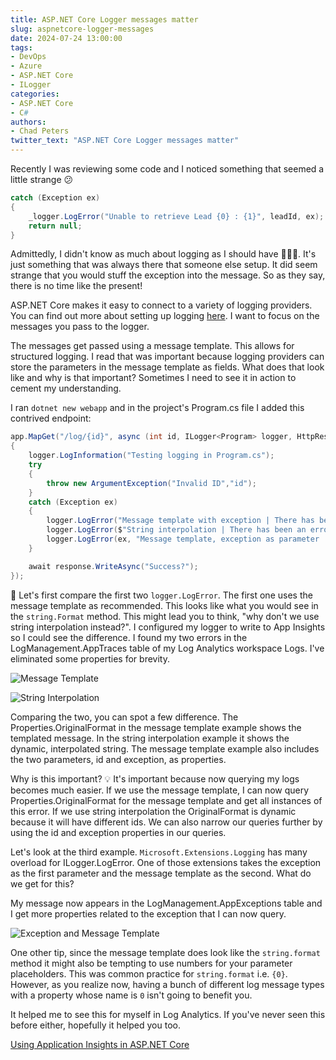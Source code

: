 ```yaml
---
title: ASP.NET Core Logger messages matter
slug: aspnetcore-logger-messages
date: 2024-07-24 13:00:00
tags:
- DevOps
- Azure
- ASP.NET Core
- ILogger
categories:
- ASP.NET Core
- C#
authors: 
- Chad Peters
twitter_text: "ASP.NET Core Logger messages matter"
---
```


Recently I was reviewing some code and I noticed something that seemed a little strange 😕

```csharp
catch (Exception ex)
{
    _logger.LogError("Unable to retrieve Lead {0} : {1}", leadId, ex);
    return null;
}
```

Admittedly, I didn't know as much about logging as I should have 🤷🏻‍♂️. It's just something that was always there that someone else setup. It did seem strange that you would stuff the exception into the message. So as they say, there is no time like the present!

ASP.NET Core makes it easy to connect to a variety of logging providers. You can find out more about setting up logging [here](https://learn.microsoft.com/en-us/aspnet/core/fundamentals/logging/?view=aspnetcore-8.0). I want to focus on the messages you pass to the logger. 

The messages get passed using a message template. This allows for structured logging. I read that was important because logging providers can store the parameters in the message template as fields. What does that look like and why is that important? Sometimes I need to see it in action to cement my understanding.

I ran `dotnet new webapp` and in the project's Program.cs file I added this contrived endpoint:

```csharp
app.MapGet("/log/{id}", async (int id, ILogger<Program> logger, HttpResponse response) =>
{
    logger.LogInformation("Testing logging in Program.cs");
    try
    {
        throw new ArgumentException("Invalid ID","id");
    }
    catch (Exception ex)
    {
        logger.LogError("Message template with exception | There has been an error for id {id}: {exception}", id, ex);
        logger.LogError($"String interpolation | There has been an error for id {id}: {ex}");
        logger.LogError(ex, "Message template, exception as parameter | There has been an error for id {id}", id);
    }

    await response.WriteAsync("Success?");
});

```

🔎 Let's first compare the first two `logger.LogError`. The first one uses the message template as recommended. This looks like what you would see in the `string.Format` method. This might lead you to think, "why don't we use string interpolation instead?". I configured my logger to write to App Insights so I could see the difference. I found my two errors in the LogManagement.AppTraces table of my Log Analytics workspace Logs. I've eliminated some properties for brevity. 

![Message Template](/images/logging/messagetemplate.jpg)

![String Interpolation](/images/logging/stringinterpolation.jpg)

Comparing the two, you can spot a few difference. The Properties.OriginalFormat in the message template example shows the templated message. In the string interpolation example it shows the dynamic, interpolated string. The message template example also includes the two parameters, id and exception, as properties.

Why is this important? 💡 It's important because now querying my logs becomes much easier. If we use the message template, I can now query Properties.OriginalFormat for the message template and get all instances of this error. If we use string interpolation the OriginalFormat is dynamic because it will have different ids. We can also narrow our queries further by using the id and exception properties in our queries.

Let's look at the third example. `Microsoft.Extensions.Logging` has many overload for ILogger.LogError. One of those extensions takes the exception as the first parameter and the message template as the second. What do we get for this? 

My message now appears in the LogManagement.AppExceptions table and I get more properties related to the exception that I can now query.

![Exception and Message Template](/images/logging/exception.jpg)

One other tip, since the message template does look like the `string.format` method it might also be tempting to use numbers for your parameter placeholders. This was common practice for `string.format` i.e. `{0}`. However, as you  realize now, having a bunch of different log message types with a property whose name is `0` isn't going to benefit you. 

It helped me to see this for myself in Log Analytics. If you've never seen this before either, hopefully it helped you too.

[Using Application Insights in ASP.NET Core](https://learn.microsoft.com/en-us/azure/azure-monitor/app/asp-net-core) 



